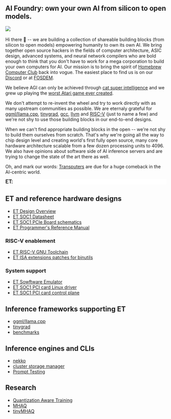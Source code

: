 ## AI Foundry: own your own AI from silicon to open models.

[![](https://dcbadge.limes.pink/api/server/WNKvkefkUs)](https://discord.gg/WNKvkefkUs)

Hi there 👋 -- we are building a collection of shareable building blocks (from silicon to open models) empowering humanity to own its own AI. We bring together open source hackers in the fields of computer architecture, ASIC design, advanced systems, and neural network compilers who are bold enough to think that you don't have to work for a mega corporation to build your own computers for AI. Our mission is to bring the spirit of [Homebrew Computer Club](https://en.wikipedia.org/wiki/Homebrew_Computer_Club) back into vogue. The easiest place to find us is on our [Discord](https://discord.com/invite/WNKvkefkUs) or at [FOSDEM](https://fosdem.org/2025/schedule/track/ai/).

We believe AGI can only be achieved through [cat super intelligence](https://en.wikipedia.org/wiki/Accelerando#Characters) and we grew up playing the [worst Atari game ever created](https://en.wikipedia.org/wiki/E.T._the_Extra-Terrestrial_(video_game)).

We don't attempt to re-invent the wheel and try to work directly with as many upstream communities as possible. We are eternaly grateful for [ggml/llama.cpp](https://ggml.ai/), [tinygrad](https://tinygrad.org/), [gcc](https://github.com/riscv-collab/riscv-gnu-toolchain), [llvm](https://llvm.org/) and [RISC-V](https://riscv.org/) (just to name a few) and we're not shy to use those building blocks in our end-to-end designs.

When we can't find appropriate building blocks in the open -- we're not shy to build them ourselves from scratch. That's why we're going all the way to chip design level and creating world's first fully open source, many core hardware architecture scalable from a few dozen processing units to 4096. We also have opinions about software side of AI inference servers and are trying to change the state of the art there as well.

Oh, and mark our words: [Transputers](https://tu-dresden.de/ing/informatik/ti/vlsi/ressourcen/dateien/dateien_studium/dateien_lehstuhlseminar/vortraege_lehrstuhlseminar/folder-2013-04-11-7748162390/20130612_Transputer-Architecture_Handout_UM.pdf?lang=en) are due for a huge comeback in the AI-centric world.

![](https://raw.githubusercontent.com/aifoundry-org/.github/refs/heads/main/transputer.gif)

## ET and reference hardware designs
- [ET Design Overview](https://github.com/aifoundry-org/et-man)
- [ET SOC1 Datasheet](https://github.com/aifoundry-org/et-man)
- [ET SOC1 PCIe Board schematics](https://github.com/aifoundry-org/et-man)
- [ET Programmer's Reference Manual](https://github.com/aifoundry-org/et-man)

### RISC-V enablement
- [ET RISC-V GNU Toolchain](https://github.com/aifoundry-org/riscv-gnu-toolchain)
- [ET ISA extensions patches for binutils](https://github.com/aifoundry-org/binutils-gdb)

### System support
- [ET Sowftware Emulator](https://github.com/aifoundry-org/et-platform/tree/master/sw-sysemu#sw-sysemu)
- [ET SOC1 PCI card Linux driver](https://github.com/aifoundry-org/et-platform/tree/master/et-driver)
- [ET SOC1 PCI card control plane](https://github.com/aifoundry-org/et-platform/tree/master/device-management-application#et-top-application)

## Inference frameworks supporting ET
- [ggml/llama.cpp](https://github.com/aifoundry-org/llama.cpp/tree/et)
- [tinygrad](https://github.com/aifoundry-org/tinygrad/tree/et)
- [benchmarks](https://github.com/aifoundry-org/turtlenekko)

## Inference engines and CLIs
- [nekko](https://github.com/nekkoai/cli)
- [cluster storage manager](https://github.com/aifoundry-org/storage-manager)
- [Prompt Testing](https://github.com/aifoundry-org/llamagator)

## Research
- [Quantization Aware Training](https://arxiv.org/abs/2508.14004)
- [MHAQ](https://github.com/aifoundry-org/MHAQ)
- [tinyMHAQ](https://github.com/aifoundry-org/tinyMHAQ)


<!--

**Here are some ideas to get you started:**

🙋‍♀️ A short introduction - what is your organization all about?
🌈 Contribution guidelines - how can the community get involved?
👩‍💻 Useful resources - where can the community find your docs? Is there anything else the community should know?
🍿 Fun facts - what does your team eat for breakfast?
🧙 Remember, you can do mighty things with the power of [Markdown](https://docs.github.com/github/writing-on-github/getting-started-with-writing-and-formatting-on-github/basic-writing-and-formatting-syntax)
-->
